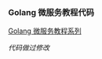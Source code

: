 ### Golang 微服务教程代码

[Golang 微服务教程系列](https://ewanvalentine.io/microservices-in-golang-part-1/)

_代码做过修改_